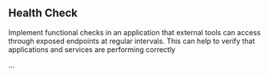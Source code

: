 Health Check
---
Implement functional checks in an application that external tools can access through exposed endpoints at regular intervals. This can help to verify that applications and services are performing correctly

...